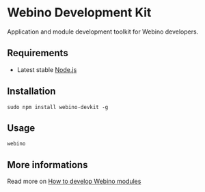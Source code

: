 # Webino Development Kit

Application and module development toolkit for Webino developers.

## Requirements

- Latest stable [Node.js](http://nodejs.org/)

## Installation

`sudo npm install webino-devkit -g`

## Usage

`webino`

## More informations

Read more on [How to develop Webino modules](https://github.com/webino/Webino/wiki/How-to-develop-Webino-modules)

